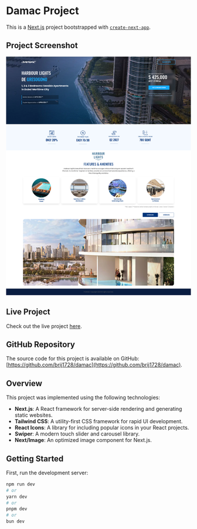 # Damac Project

This is a [Next.js](https://nextjs.org/) project bootstrapped with [`create-next-app`](https://github.com/vercel/next.js/tree/canary/packages/create-next-app).

## Project Screenshot

![Project Screenshot](./public/project.png)

## Live Project

Check out the live project [here](https://damac-nine.vercel.app/).

## GitHub Repository

The source code for this project is available on GitHub: [https://github.com/brij1728/damac](https://github.com/brij1728/damac).

## Overview

This project was implemented using the following technologies:

- **Next.js**: A React framework for server-side rendering and generating static websites.
- **Tailwind CSS**: A utility-first CSS framework for rapid UI development.
- **React Icons**: A library for including popular icons in your React projects.
- **Swiper**: A modern touch slider and carousel library.
- **Next/Image**: An optimized image component for Next.js.

## Getting Started

First, run the development server:

```bash
npm run dev
# or
yarn dev
# or
pnpm dev
# or
bun dev
```
